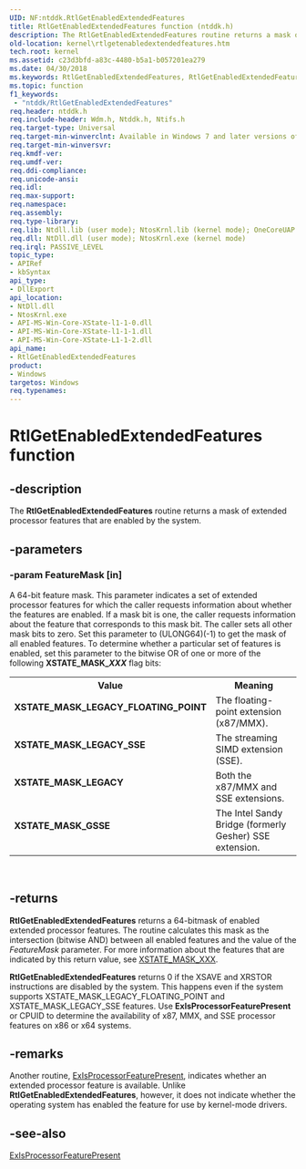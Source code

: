 ```yaml
---
UID: NF:ntddk.RtlGetEnabledExtendedFeatures
title: RtlGetEnabledExtendedFeatures function (ntddk.h)
description: The RtlGetEnabledExtendedFeatures routine returns a mask of extended processor features that are enabled by the system.
old-location: kernel\rtlgetenabledextendedfeatures.htm
tech.root: kernel
ms.assetid: c23d3bfd-a83c-4480-b5a1-b057201ea279
ms.date: 04/30/2018
ms.keywords: RtlGetEnabledExtendedFeatures, RtlGetEnabledExtendedFeatures routine [Kernel-Mode Driver Architecture], XSTATE_MASK_GSSE, XSTATE_MASK_LEGACY, XSTATE_MASK_LEGACY_FLOATING_POINT, XSTATE_MASK_LEGACY_SSE, k109_94843b2d-9abe-4b82-a781-dd2863ddc9c1.xml, kernel.rtlgetenabledextendedfeatures, wdm/RtlGetEnabledExtendedFeatures
ms.topic: function
f1_keywords:
 - "ntddk/RtlGetEnabledExtendedFeatures"
req.header: ntddk.h
req.include-header: Wdm.h, Ntddk.h, Ntifs.h
req.target-type: Universal
req.target-min-winverclnt: Available in Windows 7 and later versions of the Windows operating system.
req.target-min-winversvr: 
req.kmdf-ver: 
req.umdf-ver: 
req.ddi-compliance: 
req.unicode-ansi: 
req.idl: 
req.max-support: 
req.namespace: 
req.assembly: 
req.type-library: 
req.lib: Ntdll.lib (user mode); NtosKrnl.lib (kernel mode); OneCoreUAP.lib on Windows 10
req.dll: NtDll.dll (user mode); NtosKrnl.exe (kernel mode)
req.irql: PASSIVE_LEVEL
topic_type:
- APIRef
- kbSyntax
api_type:
- DllExport
api_location:
- NtDll.dll
- NtosKrnl.exe
- API-MS-Win-Core-XState-l1-1-0.dll
- API-MS-Win-Core-XState-l1-1-1.dll
- API-MS-Win-Core-XState-L1-1-2.dll
api_name:
- RtlGetEnabledExtendedFeatures
product:
- Windows
targetos: Windows
req.typenames: 
---
```


# RtlGetEnabledExtendedFeatures function


## -description


The <b>RtlGetEnabledExtendedFeatures</b> routine returns a mask of extended processor features that are enabled by the system.


## -parameters




### -param FeatureMask [in]

A 64-bit feature mask. This parameter indicates a set of extended processor features for which the caller requests information about whether the features are enabled. If a mask bit is one, the caller requests information about the feature that corresponds to this mask bit. The caller sets all other mask bits to zero. Set this parameter to (ULONG64)(-1) to get the mask of all enabled features. To determine whether a particular set of features is enabled, set this parameter to the bitwise OR of one or more of the following <b>XSTATE_MASK_<i>XXX</i></b> flag bits:

<table>
<tr>
<th>Value</th>
<th>Meaning</th>
</tr>
<tr>
<td width="40%"><a id="XSTATE_MASK_LEGACY_FLOATING_POINT"></a><a id="xstate_mask_legacy_floating_point"></a><dl>
<dt><b>XSTATE_MASK_LEGACY_FLOATING_POINT</b></dt>
</dl>
</td>
<td width="60%">
The floating-point extension (x87/MMX).

</td>
</tr>
<tr>
<td width="40%"><a id="XSTATE_MASK_LEGACY_SSE"></a><a id="xstate_mask_legacy_sse"></a><dl>
<dt><b>XSTATE_MASK_LEGACY_SSE</b></dt>
</dl>
</td>
<td width="60%">
The streaming SIMD extension (SSE).

</td>
</tr>
<tr>
<td width="40%"><a id="XSTATE_MASK_LEGACY"></a><a id="xstate_mask_legacy"></a><dl>
<dt><b>XSTATE_MASK_LEGACY</b></dt>
</dl>
</td>
<td width="60%">
Both the x87/MMX and SSE extensions.

</td>
</tr>
<tr>
<td width="40%"><a id="XSTATE_MASK_GSSE"></a><a id="xstate_mask_gsse"></a><dl>
<dt><b>XSTATE_MASK_GSSE</b></dt>
</dl>
</td>
<td width="60%">
The Intel Sandy Bridge (formerly Gesher) SSE extension.

</td>
</tr>
</table>
 


## -returns



<b>RtlGetEnabledExtendedFeatures</b> returns a 64-bitmask of enabled extended processor features. The routine calculates this mask as the intersection (bitwise AND) between all enabled features and the value of the <i>FeatureMask</i> parameter. For more information about the features that are indicated by this return value, see <a href="https://docs.microsoft.com/windows-hardware/drivers/ddi/content/wdm/nf-wdm-kesaveextendedprocessorstate">XSTATE_MASK_XXX</a>.

<b>RtlGetEnabledExtendedFeatures</b> returns 0 if the XSAVE and XRSTOR instructions are disabled by the system.  This happens even if the system supports XSTATE_MASK_LEGACY_FLOATING_POINT and XSTATE_MASK_LEGACY_SSE features. Use <b>ExIsProcessorFeaturePresent </b>or CPUID to determine the availability of x87, MMX, and SSE processor features on x86 or x64 systems.




## -remarks



Another routine, <a href="https://docs.microsoft.com/windows-hardware/drivers/ddi/content/wdm/nf-wdm-exisprocessorfeaturepresent">ExIsProcessorFeaturePresent</a>, indicates whether an extended processor feature is available. Unlike <b>RtlGetEnabledExtendedFeatures</b>, however, it does not indicate whether the operating system has enabled the feature for use by kernel-mode drivers. 




## -see-also




<a href="https://docs.microsoft.com/windows-hardware/drivers/ddi/content/wdm/nf-wdm-exisprocessorfeaturepresent">ExIsProcessorFeaturePresent</a>
 

 

